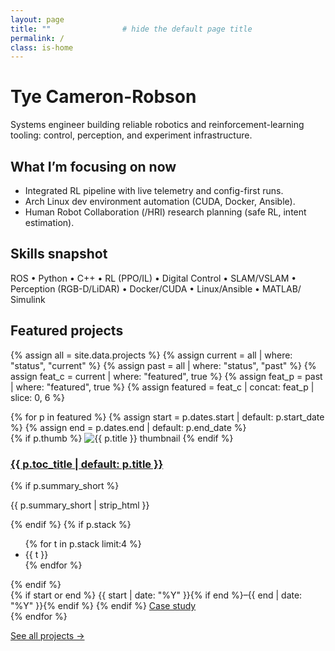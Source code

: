 ```yaml
---
layout: page
title: ""                # hide the default page title
permalink: /
class: is-home
---
```


# Tye Cameron-Robson

Systems engineer building reliable robotics and reinforcement-learning tooling: control, perception, and experiment infrastructure.

## What I’m focusing on now
- Integrated RL pipeline with live telemetry and config-first runs.
- Arch Linux dev environment automation (CUDA, Docker, Ansible).
- Human Robot Collaboration (/HRI) research planning (safe RL, intent estimation).

## Skills snapshot
ROS • Python • C++ • RL (PPO/IL) • Digital Control • SLAM/VSLAM • Perception (RGB-D/LiDAR) • Docker/CUDA • Linux/Ansible • MATLAB/ Simulink

## Featured projects
{% assign all = site.data.projects %}
{% assign current = all | where: "status", "current" %}
{% assign past    = all | where: "status", "past" %}
{% assign feat_c  = current | where: "featured", true %}
{% assign feat_p  = past    | where: "featured", true %}
{% assign featured = feat_c | concat: feat_p | slice: 0, 6 %}

<div class="featured-grid">
  {% for p in featured %}
    {% assign start = p.dates.start | default: p.start_date %}
    {% assign end   = p.dates.end   | default: p.end_date %}
    <article class="feat-card">
      {% if p.thumb %}
        <img class="fc-thumb" src="{{ p.thumb | relative_url }}" alt="{{ p.title }} thumbnail">
      {% endif %}
      <div class="fc-body">
        <h3 class="fc-title">
          <a class="fc-title-link" href="{{ '/projects/#' | append: p.key | relative_url }}">
            {{ p.toc_title | default: p.title }}
          </a>
        </h3>
        {% if p.summary_short %}
          <p class="fc-blurb">{{ p.summary_short | strip_html }}</p>
        {% endif %}
        {% if p.stack %}
          <ul class="fc-tags">
            {% for t in p.stack limit:4 %}<li>{{ t }}</li>{% endfor %}
          </ul>
        {% endif %}
        <div class="fc-meta">
          {% if start or end %}
            <span class="fc-dates">{{ start | date: "%Y" }}{% if end %}–{{ end | date: "%Y" }}{% endif %}</span>
          {% endif %}
          <a class="btn btn-sm" href="{{ '/projects/#' | append: p.key | relative_url }}">Case study</a>
        </div>
      </div>
    </article>
  {% endfor %}
</div>

<p class="more-link">
  <a href="{{ '/projects/' | relative_url }}">See all projects →</a>
</p>
